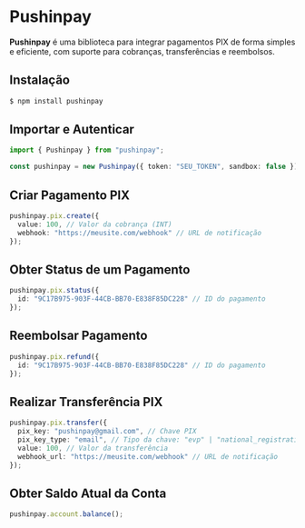 # Pushinpay

**Pushinpay** é uma biblioteca para integrar pagamentos PIX de forma simples e eficiente, com suporte para cobranças, transferências e reembolsos.

## Instalação

```bash
$ npm install pushinpay
```

## Importar e Autenticar

```typescript
import { Pushinpay } from "pushinpay";

const pushinpay = new Pushinpay({ token: "SEU_TOKEN", sandbox: false });
```

## Criar Pagamento PIX

```typescript
pushinpay.pix.create({
  value: 100, // Valor da cobrança (INT)
  webhook: "https://meusite.com/webhook" // URL de notificação
});
```

## Obter Status de um Pagamento

```typescript
pushinpay.pix.status({
  id: "9C17B975-903F-44CB-BB70-E838F85DC228" // ID do pagamento
});
```

## Reembolsar Pagamento

```typescript
pushinpay.pix.refund({
  id: "9C17B975-903F-44CB-BB70-E838F85DC228" // ID do pagamento
});
```

## Realizar Transferência PIX

```typescript
pushinpay.pix.transfer({
  pix_key: "pushinpay@gmail.com", // Chave PIX
  pix_key_type: "email", // Tipo da chave: "evp" | "national_registration" | "phone" | "email"
  value: 100, // Valor da transferência
  webhook_url: "https://meusite.com/webhook" // URL de notificação
});
```

## Obter Saldo Atual da Conta

```typescript
pushinpay.account.balance();
```